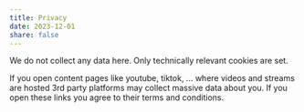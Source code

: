 ```yaml
---
title: Privacy
date: 2023-12-01
share: false
---
```


We do not collect any data here.
Only technically relevant cookies are set.

If you open content pages like youtube, tiktok, ... where videos and streams are hosted 3rd party platforms may collect massive data about you.
If you open these links you agree to their terms and conditions.

